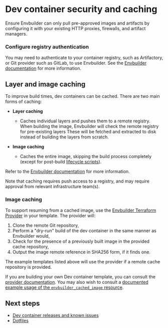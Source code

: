 # Dev container security and caching

Ensure Envbuilder can only pull pre-approved images and artifacts by configuring
it with your existing HTTP proxies, firewalls, and artifact managers.

### Configure registry authentication

You may need to authenticate to your container registry, such as Artifactory, or
Git provider such as GitLab, to use Envbuilder. See the
[Envbuilder documentation](https://github.com/coder/envbuilder/blob/main/docs/container-registry-auth.md)
for more information.

## Layer and image caching

To improve build times, dev containers can be cached. There are two main forms
of caching:

- **Layer caching**

  - Caches individual layers and pushes them to a remote registry. When building
    the image, Envbuilder will check the remote registry for pre-existing layers
    These will be fetched and extracted to disk instead of building the layers
    from scratch.

- **Image caching**

  - Caches the entire image, skipping the build process completely (except for
    post-build
    [lifecycle scripts](./add-devcontainer.md#dev-container-lifecycle-scripts)).

Refer to the
[Envbuilder documentation](https://github.com/coder/envbuilder/blob/main/docs/caching.md)
for more information.

Note that caching requires push access to a registry, and may require approval
from relevant infrastructure team(s).

### Image caching

To support resuming from a cached image, use the
[Envbuilder Terraform Provider](https://github.com/coder/terraform-provider-envbuilder)
in your template. The provider will:

1. Clone the remote Git repository,
1. Perform a "dry-run" build of the dev container in the same manner as
   Envbuilder would,
1. Check for the presence of a previously built image in the provided cache
   repository,
1. Output the image remote reference in SHA256 form, if it finds one.

The example templates listed above will use the provider if a remote cache
repository is provided.

If you are building your own Dev container template, you can consult the
[provider documentation](https://registry.terraform.io/providers/coder/envbuilder/latest/docs/resources/cached_image).
You may also wish to consult a
[documented example usage of the `envbuilder_cached_image` resource](https://github.com/coder/terraform-provider-envbuilder/blob/main/examples/resources/envbuilder_cached_image/envbuilder_cached_image_resource.tf).

## Next steps

- [Dev container releases and known issues](./devcontainer-releases-known-issues.md)
- [Dotfiles](../../../../user-guides/workspace-dotfiles.md)
